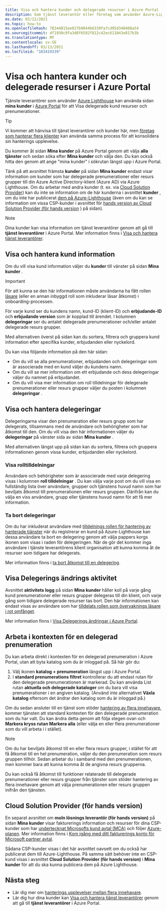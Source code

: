 ```yaml
---
title: Visa och hantera kunder och delegerade resurser i Azure Portal
description: Som tjänst leverantör eller företag som använder Azure-Lighthouse kan du Visa alla delegerade resurser och prenumerationer genom att gå till mina kunder i Azure Portal.
ms.date: 03/12/2021
ms.topic: how-to
ms.openlocfilehash: 78344015ee027b9844b6339fa7cd95d348488a54
ms.sourcegitcommit: df1930c9fa3d8f6592f812c42ec611043e817b3b
ms.translationtype: MT
ms.contentlocale: sv-SE
ms.lasthandoff: 03/13/2021
ms.locfileid: "103419339"
---
```

# <a name="view-and-manage-customers-and-delegated-resources-in-the-azure-portal"></a>Visa och hantera kunder och delegerade resurser i Azure Portal

Tjänste leverantörer som använder [Azure Lighthouse](../overview.md) kan använda sidan **mina kunder** i [Azure Portal](https://portal.azure.com) för att Visa delegerade kund resurser och prenumerationer.

> [!TIP]
> Vi kommer att hänvisa till tjänst leverantörer och kunder här, men [företag som hanterar flera klienter](../concepts/enterprise.md) kan använda samma process för att konsolidera sin hanterings upplevelse.

Du kommer åt sidan **Mina kunder** på Azure Portal genom att välja **alla tjänster** och sedan söka efter **Mina kunder** och välja den. Du kan också hitta den genom att ange "mina kunder" i sökrutan längst upp i Azure Portal.

Tänk på att avsnittet främsta **kunder** på sidan **Mina kunder** endast visar information om kunder som har delegerade prenumerationer eller resurs grupper till din Azure Active Directory-klient (Azure AD) via Azure Lighthouse. Om du arbetar med andra kunder (t. ex. via [Cloud Solution Provider](/partner-center/csp-overview)) kan du inte se information om de här kunderna i avsnittet **kunder** , om du inte har publicerat [dem på Azure-Lighthouse](onboard-customer.md) (även om du kan se information om vissa CSP-kunder i avsnittet för [hands version av Cloud Solution Provider (för hands version](#cloud-solution-provider-preview) ) på sidan).

> [!NOTE]
> Dina kunder kan visa information om tjänst leverantörer genom att gå till **tjänst leverantörer** i Azure Portal. Mer information finns i [Visa och hantera tjänst leverantörer](view-manage-service-providers.md).

## <a name="view-and-manage-customer-details"></a>Visa och hantera kund information

Om du vill visa kund information väljer du **kunder** till vänster på sidan **Mina kunder** .

> [!IMPORTANT]
> För att kunna se den här informationen måste användarna ha fått rollen [läsare](../../role-based-access-control/built-in-roles.md#reader) (eller en annan inbyggd roll som inkluderar läsar åtkomst) i onboarding-processen.

För varje kund ser du kundens namn, kund-ID (klient-ID) och **erbjudande-ID** och **erbjudande version** som är kopplad till ärendet. I kolumnen **delegeringar** ser du antalet delegerade prenumerationer och/eller antalet delegerade resurs grupper.

Med alternativen överst på sidan kan du sortera, filtrera och gruppera kund information efter specifika kunder, erbjudanden eller nyckelord.

Du kan visa följande information på den här sidan:

- Om du vill se alla prenumerationer, erbjudanden och delegeringar som är associerade med en kund väljer du kundens namn.
- Om du vill se mer information om ett erbjudande och dess delegeringar väljer du namnet på erbjudandet.
- Om du vill visa mer information om roll tilldelningar för delegerade prenumerationer eller resurs grupper väljer du posten i kolumnen **delegeringar** .

## <a name="view-and-manage-delegations"></a>Visa och hantera delegeringar

Delegeringarna visar den prenumeration eller resurs grupp som har delegerats, tillsammans med de användare och behörigheter som har åtkomst till den. Om du vill visa den här informationen väljer du **delegeringar** på vänster sida av sidan **Mina kunder** .

Med alternativen längst upp på sidan kan du sortera, filtrera och gruppera informationen genom vissa kunder, erbjudanden eller nyckelord.

### <a name="view-role-assignments"></a>Visa rolltilldelningar

Användare och behörigheter som är associerade med varje delegering visas i kolumnen **roll tilldelningar** . Du kan välja varje post om du vill visa en fullständig lista över användare, grupper och tjänstens huvud namn som har beviljats åtkomst till prenumerationen eller resurs gruppen. Därifrån kan du välja en viss användare, grupp eller tjänstens huvud namn för att få mer information.

### <a name="remove-delegations"></a>Ta bort delegeringar

Om du har inkluderat användare med [tilldelnings rollen för hantering av hanterade tjänster](../../role-based-access-control/built-in-roles.md#managed-services-registration-assignment-delete-role) när du registrerar en kund på Azure-Lighthouse kan dessa användare ta bort en delegering genom att välja pappers korgs ikonen som visas i raden för delegeringen. När de gör det kommer inga användare i tjänste leverantörens klient organisation att kunna komma åt de resurser som tidigare har delegerats.

Mer information finns i [ta bort åtkomst till en delegering](remove-delegation.md).

## <a name="view-delegation-change-activity"></a>Visa Delegerings ändrings aktivitet

Avsnittet **aktivitets logg** på sidan **Mina kunder** håller koll på varje gång kund prenumerationer eller resurs grupper delegeras till din klient, och varje gång som tidigare delegerade resurser tas bort. Den här informationen kan endast visas av användare som har [tilldelats rollen som övervaknings läsare i rot omfånget](monitor-delegation-changes.md).

Mer information finns i [Visa Delegerings ändringar i Azure Portal](monitor-delegation-changes.md#view-delegation-changes-in-the-azure-portal).

## <a name="work-in-the-context-of-a-delegated-subscription"></a>Arbeta i kontexten för en delegerad prenumeration

Du kan arbeta direkt i kontexten för en delegerad prenumeration i Azure Portal, utan att byta katalog som du är inloggad på. Så här gör du:

1. Välj ikonen **katalog + prenumeration** längst upp i Azure Portal.
2. I **standard prenumerations filtret** kontrollerar du att endast rutan för den delegerade prenumerationen är markerad. Du kan använda List rutan **aktuella och delegerade kataloger** om du bara vill visa prenumerationer i en angiven katalog. (Använd inte alternativet **Växla katalog** eftersom det ändrar den katalog som du är inloggad på.)

Om du sedan ansluter till en tjänst som stöder [hantering av flera innehavare](../concepts/cross-tenant-management-experience.md), kommer tjänsten att standard kontexten för den delegerade prenumeration som du har valt. Du kan ändra detta genom att följa stegen ovan och **Markera kryss rutan Markera alla** (eller välja en eller flera prenumerationer som du vill arbeta i i stället).

> [!NOTE]
> Om du har beviljats åtkomst till en eller flera resurs grupper, i stället för att få åtkomst till en hel prenumeration, väljer du den prenumeration som resurs gruppen tillhör. Sedan arbetar du i samband med den prenumerationen, men kommer bara att kunna komma åt de angivna resurs grupperna.

Du kan också få åtkomst till funktioner relaterade till delegerade prenumerationer eller resurs grupper från tjänster som stöder hantering av flera innehavare genom att välja prenumerationen eller resurs gruppen inifrån den tjänsten.

## <a name="cloud-solution-provider-preview"></a>Cloud Solution Provider (för hands version)

En separat avsnittet om **moln lösnings leverantör (för hands version)** på sidan **Mina kunder** visar fakturerings information och resurser för dina CSP-kunder som har [undertecknat Microsofts kund avtal (MCA)](/partner-center/confirm-customer-agreement) och följer [Azure-planen](/partner-center/azure-plan-get-started). Mer information finns i [Kom igång med ditt fakturerings konto för Microsoft partner avtal](../../cost-management-billing/understand/mpa-overview.md).

Sådana CSP-kunder visas i det här avsnittet oavsett om du också har publicerat dem till Azure-Lighthouse. På samma sätt behöver inte en CSP-kund visas i avsnittet **Cloud Solution Provider (för hands version)** i **Mina kunder** för att du ska kunna publicera dem på Azure Lighthouse.

## <a name="next-steps"></a>Nästa steg

- Lär dig mer om [hanterings upplevelser mellan flera innehavare](../concepts/cross-tenant-management-experience.md).
- Lär dig hur dina kunder kan [Visa och hantera tjänst leverantörer](view-manage-service-providers.md) genom att gå till **tjänst leverantörer** i Azure Portal.
